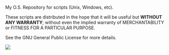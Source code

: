My O.S. Repository for scripts (Unix, Windows, etc).

These scripts are distributed in the hope that it will be useful but **WITHOUT ANY WARRANTY**; without even the implied warranty of MERCHANTABILITY or FITNESS FOR A PARTICULAR PURPOSE.

See the GNU General Public License for more details.

[![](http://www2.clustrmaps.com/stats/maps-no_clusters/code.google.com-p-marcoratto--thumb.jpg)](http://www2.clustrmaps.com/user/9f710a851)
